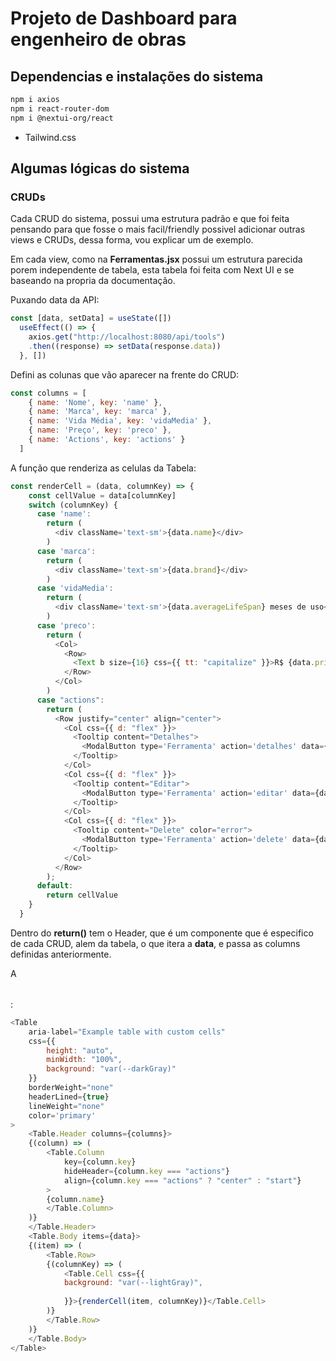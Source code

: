 # Projeto de Dashboard para engenheiro de obras

## Dependencias e instalações do sistema

```bash
npm i axios
npm i react-router-dom
npm i @nextui-org/react
```

- Tailwind.css

## Algumas lógicas do sistema

### CRUDs

Cada CRUD do sistema, possui uma estrutura padrão e que foi feita pensando para que fosse o mais facil/friendly possivel adicionar outras views e CRUDs, dessa forma, vou explicar um de exemplo.

Em cada view, como na **Ferramentas.jsx** possui um estrutura parecida porem independente de tabela, esta tabela foi feita com Next UI e se baseando na propria da documentação.

Puxando data da API: 
```JavaScript
const [data, setData] = useState([])
  useEffect(() => {
    axios.get("http://localhost:8080/api/tools")
    .then((response) => setData(response.data))
  }, [])
```

Defini as colunas que vão aparecer na frente do CRUD:
```JavaScript
const columns = [
    { name: 'Nome', key: 'name' },
    { name: 'Marca', key: 'marca' },
    { name: 'Vida Média', key: 'vidaMedia' },
    { name: 'Preço', key: 'preco' },
    { name: 'Actions', key: 'actions' }
  ]
```

A função que renderiza as celulas da Tabela:
```JavaScript
const renderCell = (data, columnKey) => {
    const cellValue = data[columnKey]
    switch (columnKey) {
      case 'name':
        return (
          <div className='text-sm'>{data.name}</div>
        )
      case 'marca':
        return (
          <div className='text-sm'>{data.brand}</div>
        )
      case 'vidaMedia':
        return (
          <div className='text-sm'>{data.averageLifeSpan} meses de uso</div>
        )
      case 'preco':
        return (
          <Col>
            <Row>
              <Text b size={16} css={{ tt: "capitalize" }}>R$ {data.price},00</Text>
            </Row>
          </Col>
        )
      case "actions":
        return (
          <Row justify="center" align="center">
            <Col css={{ d: "flex" }}>
              <Tooltip content="Detalhes">
                <ModalButton type='Ferramenta' action='detalhes' data={data} />
              </Tooltip>
            </Col>
            <Col css={{ d: "flex" }}>
              <Tooltip content="Editar">
                <ModalButton type='Ferramenta' action='editar' data={data} />
              </Tooltip>
            </Col>
            <Col css={{ d: "flex" }}>
              <Tooltip content="Delete" color="error">
                <ModalButton type='Ferramenta' action='delete' data={data} /> 
              </Tooltip>
            </Col>
          </Row>
        );
      default:
        return cellValue
    }
  }
```

Dentro do **return()** tem o Header, que é um componente que é especifico de cada CRUD, alem da tabela, o <Table> que itera a **data**, e passa as columns definidas anteriormente.

A <Table>:
```JavaScript
<Table
    aria-label="Example table with custom cells"
    css={{
        height: "auto",
        minWidth: "100%",
        background: "var(--darkGray)"
    }}
    borderWeight="none"
    headerLined={true}
    lineWeight="none"
    color='primary'
>
    <Table.Header columns={columns}>
    {(column) => (
        <Table.Column
            key={column.key}
            hideHeader={column.key === "actions"}
            align={column.key === "actions" ? "center" : "start"}
        >
        {column.name}
        </Table.Column>
    )}
    </Table.Header>
    <Table.Body items={data}>
    {(item) => (
        <Table.Row>
        {(columnKey) => (
            <Table.Cell css={{
            background: "var(--lightGray)",
            
            }}>{renderCell(item, columnKey)}</Table.Cell>
        )}
        </Table.Row>
    )}
    </Table.Body>
</Table>
```